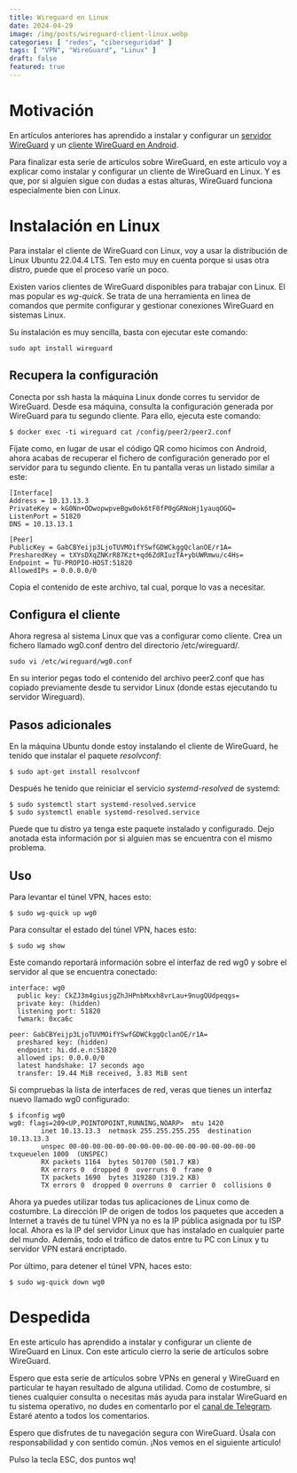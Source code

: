 ```yaml
---
title: Wireguard en Linux
date: 2024-04-29
image: /img/posts/wireguard-client-linux.webp
categories: [ "redes", "ciberseguridad" ]
tags: [ "VPN", "WireGuard", "Linux" ]
draft: false
featured: true
---
```


# Motivación

En artículos anteriores has aprendido a instalar y configurar un [servidor WireGuard](/post/2024/wireguard-server) y un [cliente WireGuard en Android](/post/2024/wireguard-client-android).

Para finalizar esta serie de artículos sobre WireGuard, en este articulo voy a explicar como instalar y configurar un cliente de WireGuard en Linux. Y es que, por si alguien sigue con dudas a estas alturas, WireGuard funciona especialmente bien con Linux.

# Instalación en Linux

Para instalar el cliente de WireGuard con Linux, voy a usar la distribución de Linux Ubuntu 22.04.4 LTS. Ten esto muy en cuenta porque si usas otra distro, puede que el proceso varíe un poco.

Existen varios clientes de WireGuard disponibles para trabajar con Linux. El mas popular es *wg-quick*. Se trata de una herramienta en linea de comandos que permite configurar y gestionar conexiones WireGuard en sistemas Linux.

Su instalación es muy sencilla, basta con ejecutar este comando:

```
sudo apt install wireguard
```

## Recupera la configuración

Conecta por ssh hasta la máquina Linux donde corres tu servidor de WireGuard. Desde esa máquina, consulta la configuración generada por WireGuard para tu segundo cliente. Para ello, ejecuta este comando:

```
$ docker exec -ti wireguard cat /config/peer2/peer2.conf
```

Fíjate como, en lugar de usar el código QR como hicimos con Android, ahora acabas de recuperar el fichero de configuración generado por el servidor para tu segundo cliente. En tu pantalla veras un listado similar a este:

```
[Interface]
Address = 10.13.13.3
PrivateKey = kG0Nn+ODwopwpveBgw0ok6tF0fP0gGRNoHj1yauqOGQ=
ListenPort = 51820
DNS = 10.13.13.1

[Peer]
PublicKey = GabCBYeijp3LjoTUVMOifYSwfGDWCkggQclanOE/r1A=
PresharedKey = tXYsDXqZNKrR87Kzt+qd6ZdRIuzTA+ybUWRmwu/c4Hs=
Endpoint = TU-PROPIO-HOST:51820
AllowedIPs = 0.0.0.0/0
```

Copia el contenido de este archivo, tal cual, porque lo vas a necesitar.

## Configura el cliente

Ahora regresa al sistema Linux que vas a configurar como cliente. Crea un fichero llamado wg0.conf dentro del directorio /etc/wireguard/.

```
sudo vi /etc/wireguard/wg0.conf
```

En su interior pegas todo el contenido del archivo peer2.conf que has copiado previamente desde tu servidor Linux (donde estas ejecutando tu servidor Wireguard).

## Pasos adicionales

En la máquina Ubuntu donde estoy instalando el cliente de WireGuard, he tenido que instalar el paquete *resolvconf*:

```
$ sudo apt-get install resolvconf
```

Después he tenido que reiniciar el servicio *systemd-resolved* de systemd:

```
$ sudo systemctl start systemd-resolved.service
$ sudo systemctl enable systemd-resolved.service
```

Puede que tu distro ya tenga este paquete instalado y configurado. Dejo anotada esta información por si alguien mas se encuentra con el mismo problema.

## Uso

Para levantar el túnel VPN, haces esto:

```
$ sudo wg-quick up wg0
```

Para consultar el estado del túnel VPN, haces esto:

```
$ sudo wg show
```

Este comando reportará información sobre el interfaz de red wg0 y sobre el servidor al que se encuentra conectado:

```
interface: wg0
  public key: CkZJ3m4giusjgZhJHPnbMxxh8vrLau+9nugQUdpeqgs=
  private key: (hidden)
  listening port: 51820
  fwmark: 0xca6c

peer: GabCBYeijp3LjoTUVMOifYSwfGDWCkggQclanOE/r1A=
  preshared key: (hidden)
  endpoint: hi.dd.e.n:51820
  allowed ips: 0.0.0.0/0
  latest handshake: 17 seconds ago
  transfer: 19.44 MiB received, 3.83 MiB sent
```

Si compruebas la lista de interfaces de red, veras que tienes un interfaz nuevo llamado wg0 configurado:

```
$ ifconfig wg0
wg0: flags=209<UP,POINTOPOINT,RUNNING,NOARP>  mtu 1420
        inet 10.13.13.3  netmask 255.255.255.255  destination 10.13.13.3
        unspec 00-00-00-00-00-00-00-00-00-00-00-00-00-00-00-00  txqueuelen 1000  (UNSPEC)
        RX packets 1164  bytes 501700 (501.7 KB)
        RX errors 0  dropped 0  overruns 0  frame 0
        TX packets 1690  bytes 319280 (319.2 KB)
        TX errors 0  dropped 0 overruns 0  carrier 0  collisions 0

```

Ahora ya puedes utilizar todas tus aplicaciones de Linux como de costumbre. La dirección IP de origen de todos los paquetes que acceden a Internet a través de tu túnel VPN ya no es la IP pública asignada por tu ISP local. Ahora es la IP del servidor Linux que has instalado en cualquier parte del mundo. Además, todo el tráfico de datos entre tu PC con Linux y tu servidor VPN estará encriptado.

Por último, para detener el túnel VPN, haces esto:

```
$ sudo wg-quick down wg0
```

# Despedida

En este articulo has aprendido a instalar y configurar un cliente de WireGuard en Linux. Con este articulo cierro la serie de artículos sobre WireGuard.

Espero que esta serie de artículos sobre VPNs en general y WireGuard en particular te hayan resultado de alguna utilidad. Como de costumbre, si tienes cualquier consulta o necesitas más ayuda para instalar WireGuard en tu sistema operativo, no dudes en comentarlo por el [canal de Telegram](https://t.me/lateclaescape). Estaré atento a todos los comentarios.

Espero que disfrutes de tu navegación segura con WireGuard. Úsala con responsabilidad y con sentido común. ¡Nos vemos en el siguiente articulo!

Pulso la tecla ESC, dos puntos wq!
